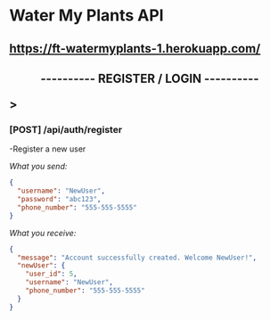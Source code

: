 # Water My Plants API

## https://ft-watermyplants-1.herokuapp.com/

## <p align="center">---------- REGISTER / LOGIN ----------</p>>

### [POST] /api/auth/register

-Register a new user

_What you send:_

```json
{
  "username": "NewUser",
  "password": "abc123",
  "phone_number": "555-555-5555"
}
```

_What you receive:_

```json
{
  "message": "Account successfully created. Welcome NewUser!",
  "newUser": {
    "user_id": 5,
    "username": "NewUser",
    "phone_number": "555-555-5555"
  }
}
```
